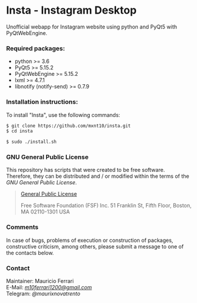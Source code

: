 # Insta - Instagram Desktop

Unofficial webapp for Instagram website using python and PyQt5 with PyQtWebEngine.

### Required packages:

- python >= 3.6
- PyQt5 >= 5.15.2
- PyQtWebEngine >= 5.15.2
- lxml >= 4.7.1
- libnotify (notify-send) >= 0.7.9

### Installation instructions:

To install "Insta", use the following commands:
```sh
$ git clone https://github.com/mxnt10/insta.git
$ cd insta

$ sudo ./install.sh
```

### GNU General Public License

This repository has scripts that were created to be free software.<br/>
Therefore, they can be distributed and / or modified within the terms of the *GNU General Public License*.

>[General Public License](https://pt.wikipedia.org/wiki/GNU_General_Public_License)
>
>Free Software Foundation (FSF) Inc. 51 Franklin St, Fifth Floor, Boston, MA 02110-1301 USA

### Comments

In case of bugs, problems of execution or construction of packages, constructive criticism, among others,
please submit a message to one of the contacts below.

### Contact

Maintainer: Mauricio Ferrari<br/>
E-Mail: *m10ferrari1200@gmail.com*<br/>
Telegram: *@maurixnovatrento*<br/>

